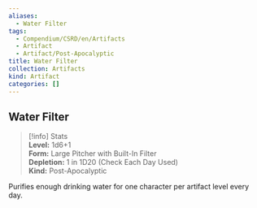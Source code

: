 ```yaml
---
aliases:
  - Water Filter
tags:
  - Compendium/CSRD/en/Artifacts
  - Artifact
  - Artifact/Post-Apocalyptic
title: Water Filter
collection: Artifacts
kind: Artifact
categories: []
---
```

## Water Filter  
>[!info] Stats  
> **Level:** 1d6+1  
> **Form:** Large Pitcher with Built-In Filter  
> **Depletion:** 1 in 1D20 (Check Each Day Used)  
> **Kind:** Post-Apocalyptic
  
Purifies enough drinking water for one character per artifact level every day.